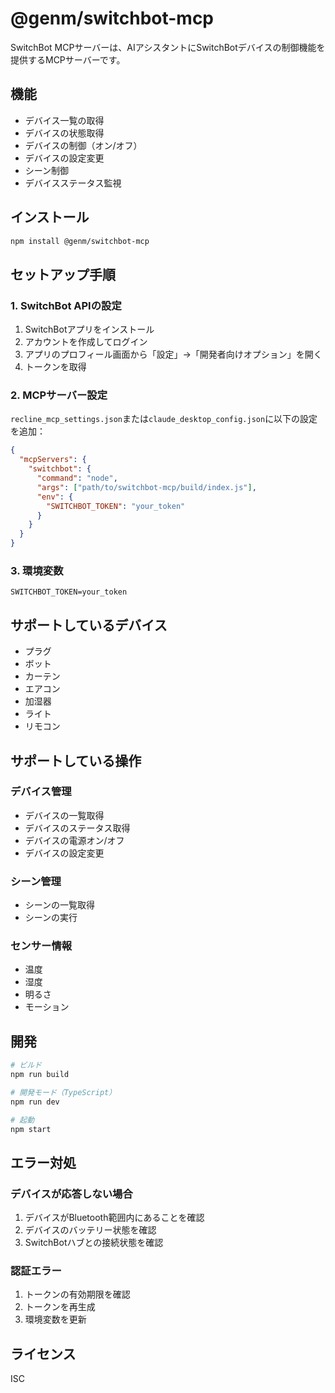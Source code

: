 # @genm/switchbot-mcp

SwitchBot MCPサーバーは、AIアシスタントにSwitchBotデバイスの制御機能を提供するMCPサーバーです。

## 機能

- デバイス一覧の取得
- デバイスの状態取得
- デバイスの制御（オン/オフ）
- デバイスの設定変更
- シーン制御
- デバイスステータス監視

## インストール

```bash
npm install @genm/switchbot-mcp
```

## セットアップ手順

### 1. SwitchBot APIの設定

1. SwitchBotアプリをインストール
2. アカウントを作成してログイン
3. アプリのプロフィール画面から「設定」→「開発者向けオプション」を開く
4. トークンを取得

### 2. MCPサーバー設定

`recline_mcp_settings.json`または`claude_desktop_config.json`に以下の設定を追加：

```json
{
  "mcpServers": {
    "switchbot": {
      "command": "node",
      "args": ["path/to/switchbot-mcp/build/index.js"],
      "env": {
        "SWITCHBOT_TOKEN": "your_token"
      }
    }
  }
}
```

### 3. 環境変数

```env
SWITCHBOT_TOKEN=your_token
```

## サポートしているデバイス

- プラグ
- ボット
- カーテン
- エアコン
- 加湿器
- ライト
- リモコン

## サポートしている操作

### デバイス管理
- デバイスの一覧取得
- デバイスのステータス取得
- デバイスの電源オン/オフ
- デバイスの設定変更

### シーン管理
- シーンの一覧取得
- シーンの実行

### センサー情報
- 温度
- 湿度
- 明るさ
- モーション

## 開発

```bash
# ビルド
npm run build

# 開発モード（TypeScript）
npm run dev

# 起動
npm start
```

## エラー対処

### デバイスが応答しない場合

1. デバイスがBluetooth範囲内にあることを確認
2. デバイスのバッテリー状態を確認
3. SwitchBotハブとの接続状態を確認

### 認証エラー

1. トークンの有効期限を確認
2. トークンを再生成
3. 環境変数を更新

## ライセンス

ISC
